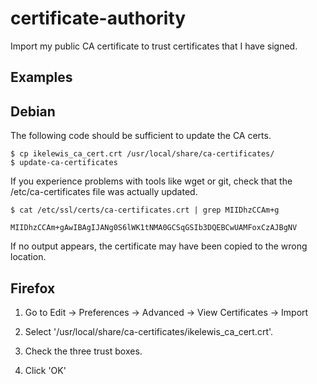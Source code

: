 certificate-authority
=====================

Import my public CA certificate to trust certificates that I have
signed.

Examples
--------

## Debian

The following code should be sufficient to update the CA certs.

```
$ cp ikelewis_ca_cert.crt /usr/local/share/ca-certificates/
$ update-ca-certificates
```

If you experience problems with tools like wget or git, check that the
/etc/ca-certificates file was actually updated.

```
$ cat /etc/ssl/certs/ca-certificates.crt | grep MIIDhzCCAm+g

MIIDhzCCAm+gAwIBAgIJANg0S6lWK1tNMA0GCSqGSIb3DQEBCwUAMFoxCzAJBgNV
```

If no output appears, the certificate may have been copied to the
wrong location.

## Firefox

1) Go to Edit ->
         Preferences ->
	 Advanced ->
	 View Certificates ->
	 Import

2) Select '/usr/local/share/ca-certificates/ikelewis_ca_cert.crt'.

3) Check the three trust boxes.

4) Click 'OK'